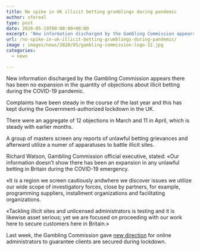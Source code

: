 ```yaml
---
title: No spike in UK illicit betting grumblings during pandemic
author: xforeal 
type: post
date: 2020-05-19T00:00:00+00:00
excerpt: 'New information discharged by the Gambling Commission appears there has been no expansion in the quantity of grumblings about unlawful betting during the COVID-19 pandemic '
url: /no-spike-in-uk-illicit-betting-grumblings-during-pandemic/
image : images/news/2020/05/gambling-commission-logo-12.jpg
categories:
  - news

---
```

New information discharged by the Gambling Commission appears there has been no expansion in the quantity of objections about illicit betting during the COVID-19 pandemic. 

Complaints have been steady in the course of the last year and this has kept during the Government-authorized lockdown in the UK. 

There were an aggregate of 12 objections in March and 11 in April, which is steady with earlier months. 

A group of masters screen any reports of unlawful betting grievances and afterward utilize a numer of apparatuses to battle illicit sites. 

Richard Watson, Gambling Commission official executive, stated: &#171;Our information doesn&#8217;t show there has been an expansion in any unlawful betting in Britain during the COVID-19 emergency. 

&#171;It is a region we screen cautiously andwhere we discover issues we utilize our wide scope of investigatory forces, close by partners, for example, programming suppliers, installment organizations and facilitating organizations. 

&#171;Tackling illicit sites and unlicensed administrators is testing and it is likewise asset serious; yet we are focused on proceeding with our work here to secure customers here in Britain.&#187; 

Last week, the Gambling Commission gave [new direction][1] for online administrators to guarantee clients are secured during lockdown.

 [1]: #